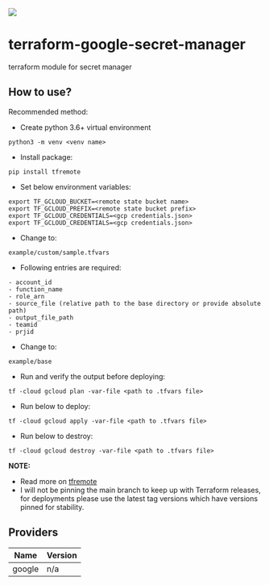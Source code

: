 [![](https://img.shields.io/badge/license-Apache%202-blue.svg)](https://www.apache.org/licenses/LICENSE-2.0)

# terraform-google-secret-manager
terraform module for secret manager

## How to use?

Recommended method:

- Create python 3.6+ virtual environment 
```
python3 -m venv <venv name>
```

- Install package:
```
pip install tfremote
```

- Set below environment variables:
```
export TF_GCLOUD_BUCKET=<remote state bucket name>
export TF_GCLOUD_PREFIX=<remote state bucket prefix>
export TF_GCLOUD_CREDENTIALS=<gcp credentials.json>
export TF_GCLOUD_CREDENTIALS=<gcp credentials.json>
```  

- Change to: 
```
example/custom/sample.tfvars
```

- Following entries are required:

```
- account_id
- function_name
- role_arn
- source_file (relative path to the base directory or provide absolute path)
- output_file_path
- teamid
- prjid
```

- Change to: 
```
example/base 
``` 

- Run and verify the output before deploying:
```
tf -cloud gcloud plan -var-file <path to .tfvars file>
```

- Run below to deploy:
```
tf -cloud gcloud apply -var-file <path to .tfvars file>
```

- Run below to destroy:
```
tf -cloud gcloud destroy -var-file <path to .tfvars file>
```

**NOTE:** 

- Read more on [tfremote](https://github.com/tomarv2/tfremote) 
- I will not be pinning the main branch to keep up with Terraform releases, for deployments please
use the latest tag versions which have versions pinned for stability.
  
## Providers

| Name | Version |
|------|---------|
| google | n/a |


